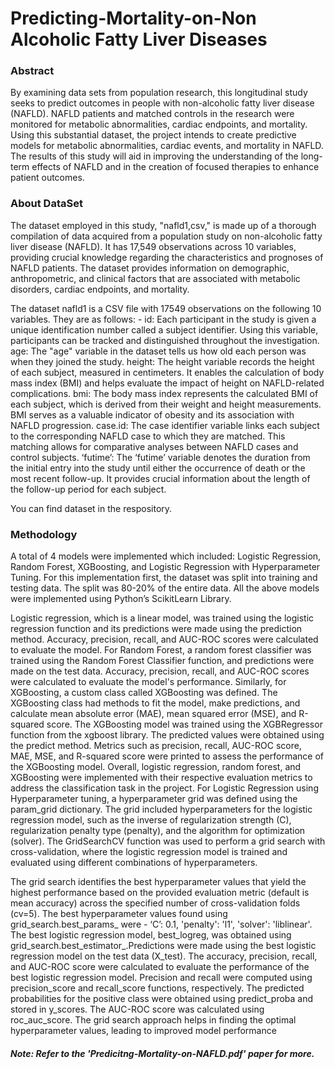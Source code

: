 
<h1>Predicting-Mortality-on-Non Alcoholic Fatty Liver Diseases</h1>

### Abstract

<p>By examining data sets from population research, this longitudinal study seeks to predict outcomes in people with non-alcoholic fatty liver disease (NAFLD). NAFLD patients and matched controls in the research were monitored for metabolic abnormalities, cardiac endpoints, and mortality. Using this substantial dataset, the project intends to create predictive models for metabolic abnormalities, cardiac events, and mortality in NAFLD. The results of this study will aid in improving the understanding of the long-term effects of NAFLD and in the creation of focused therapies to enhance patient outcomes.</p>

### About DataSet
<p>The dataset employed in this study, "nafld1,csv," is made up of a thorough compilation of data acquired from a population study on non-alcoholic fatty liver disease (NAFLD). It has 17,549 observations across 10 variables, providing crucial knowledge regarding the characteristics and prognoses of NAFLD patients. The dataset provides information on demographic, anthropometric, and clinical factors that are associated with metabolic disorders, cardiac endpoints, and mortality.</p>
<p>The dataset nafld1 is a CSV file with 17549 observations on the following 10 variables. They are as follows: - id: Each participant in the study is given a unique identification number called a subject identifier. Using this variable, participants can be tracked and distinguished throughout the investigation. age: The "age" variable in the dataset tells us how old each person was when they joined the study. height: The height variable records the height of each subject, measured in centimeters. It enables the calculation of body mass index (BMI) and helps evaluate the impact of height on NAFLD-related complications. bmi: The body mass index represents the calculated BMI of each subject, which is derived from their weight and height measurements. BMI serves as a valuable indicator of obesity and its association with NAFLD progression. case.id: The case identifier variable links each subject to the corresponding NAFLD case to which they are matched. This matching allows for comparative analyses between NAFLD cases and control subjects. ‘futime’: The ‘futime’ variable denotes the duration from the initial entry into the study until either the occurrence of death or the most recent follow-up. It provides crucial information about the length of the follow-up period for each subject. </p>
You can find dataset in the respository.

### Methodology

<div> <p>A total of 4 models were implemented which included:
Logistic Regression, Random Forest, XGBoosting, and Logistic Regression with Hyperparameter Tuning.
For this implementation first, the dataset was split into training and testing data. The split was 80-20% of
the entire data.
All the above models were implemented using Python’s ScikitLearn Library. </p>
<p>Logistic regression, which is a linear model, was trained using the logistic regression function and its predictions were made using the prediction method. Accuracy, precision, recall, and AUC-ROC scores were calculated to evaluate the model. For Random Forest, a random forest classifier was trained using the Random Forest Classifier function, and predictions were made on the test data. Accuracy, precision, recall, and AUC-ROC scores were calculated to evaluate the model's performance. Similarly, for XGBoosting, a custom class called XGBoosting was defined. The XGBoosting class had methods to fit the model, make predictions, and calculate mean absolute error (MAE), mean squared error (MSE), and R-squared score. The XGBoosting model was trained using the XGBRegressor function from the xgboost library. The predicted values were obtained using the predict method. Metrics such as precision, recall, AUC-ROC score, MAE, MSE, and R-squared score were printed to assess the performance of the XGBoosting model. Overall, logistic regression, random forest, and XGBoosting were implemented with their respective evaluation metrics to address the classification task in the project.
For Logistic Regression using Hyperparameter tuning, a hyperparameter grid was defined using the param_grid dictionary. The grid included hyperparameters for the logistic regression model, such as the inverse of regularization strength (C), regularization penalty type (penalty), and the algorithm for optimization (solver). The GridSearchCV function was used to perform a grid search with cross-validation, where the logistic regression model is trained and evaluated using different combinations of hyperparameters. </p>
<p>The grid search identifies the best hyperparameter values that yield the highest performance based on the provided evaluation metric (default is mean accuracy) across the specified number of cross-validation folds (cv=5).
The best hyperparameter values found using grid_search.best_params_ were - ‘C’: 0.1, 'penalty': 'l1', 'solver': 'liblinear'. The best logistic regression model, best_logreg, was obtained using grid_search.best_estimator_.Predictions were made using the best logistic regression model on the test data (X_test). The accuracy, precision, recall, and AUC-ROC score were calculated to evaluate the performance of the best logistic regression model. Precision and recall were computed using precision_score and recall_score functions, respectively. The predicted probabilities for the positive class were obtained using predict_proba and stored in y_scores. The AUC-ROC score was calculated using roc_auc_score.
The grid search approach helps in finding the optimal hyperparameter values, leading to improved model performance
</p>

##### Note: Refer to the 'Predicitng-Mortality-on-NAFLD.pdf' paper for more.
